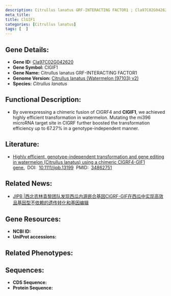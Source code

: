```yaml
---
description: Citrullus lanatus GRF-INTERACTING FACTOR1 ; Cla97C02G042620 ; Citrullus lanatus
meta_title:
title: ClGIF1
categories: [Citrullus lanatus]
tags: [  ]
---
```


## Gene Details:
- **Gene ID:**	[Cla97C02G042620]()
- **Gene Symbol:** ClGIF1
- **Gene Name:** Citrullus lanatus GRF-INTERACTING FACTOR1
- **Genome Version:** [Citrullus lanatus (Watermelon (97103) v2)]()
- **Species:** *Citrullus lanatus*

## Functional Description:
   - By overexpressing a chimeric fusion of ClGRF4 and **ClGIF1**, we achieved highly efficient transformation in watermelon. Mutating the mi396 microRNA target site in ClGRF further boosted the transformation efficiency up to 67.27% in a genotype-independent manner. 

## Literature:
   - [Highly efficient, genotype-independent transformation and gene editing in watermelon (Citrullus lanatus) using a chimeric ClGRF4-GIF1 gene.]( https://onlinelibrary.wiley.com/doi/10.1111/jipb.13199)&nbsp;&nbsp;DOI:&nbsp;&nbsp;[10.1111/jipb.13199](https://onlinelibrary.wiley.com/doi/10.1111/jipb.13199)&nbsp;&nbsp;PMID:&nbsp;&nbsp;[34862751](https://pubmed.ncbi.nlm.nih.gov/34862751/)

## Related News:
   - [JIPB | ​​西北农林袁黎团队发现西瓜内源嵌合基因ClGRF-GIF在西瓜中实现高效且基因型不依赖的遗传转化和基因编辑](https://mp.weixin.qq.com/s?__biz=Mzg3MDEwNDEyMg==&mid=2247521834&idx=5&sn=87daf38091e49002c357df60362a3ab4&chksm=ce903b7ff9e7b2697413f2e435e8c56e8d2ab4c324ed124cf28cda7176d06b9463c8372b6f23&scene=27#wechat_redirect)

## Gene Resources:
- **NCBI ID:** [](https://www.ncbi.nlm.nih.gov/gene/?term=)
- **UniProt accessions:** [](https://www.uniprot.org/uniprotkb//entry)

## Related Phenotypes:


## Sequences:
- **CDS Sequence:**
- **Protein Sequence:**
